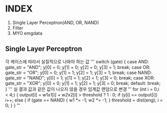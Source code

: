INDEX
=====
1. Single Layer Perceptron(AND, OR, NAND)
2. Filter
3. MYO emgdata

Single Layer Perceptron
-
각 케이스에 따라서 실질적으로 나와야 하는 값
'''
switch (gate)
		{
			case AND:
				gate_str = "AND";
				y[0] = 0;
				y[1] = 0;
				y[2] = 0;
				y[3] = 1;
				break;
			case OR:
				gate_str = "OR";
				y[0] = 0;
				y[1] = 1;
				y[2] = 1;
				y[3] = 1;
				break;
			case NAND:
				gate_str = "NAND";
				y[0] = 1;
				y[1] = 1;
				y[2] = 1;
				y[3] = 0;
				break;
			case XOR:
				gate_str = "XOR";
				y[0] = 0;
				y[1] = 1;
				y[2] = 1;
				y[3] = 0;
				break;
			default:
				break;
		}
'''
실 결과 값과 같은 값이 나오지 않을 경우 임계값 랜덤으로 변경
"'
for (int i = 0;i < 4;)
		{
			output[i] = w1*x1[i] + w2*x2[i] > threshold ? 1 : 0;
			if (y[i] == output[i])
				i++;
			else
			{
				if (gate == NAND)
				{
					w1 *= -1;
					w2 *= -1;
				}
				threshold = dist(eng);
				i = 0;
			}
		}
"'
